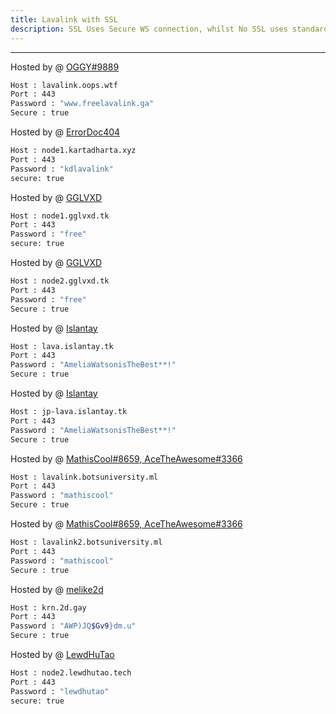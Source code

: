 ```yaml
---
title: Lavalink with SSL
description: SSL Uses Secure WS connection, whilst No SSL uses standard WS. if you want to use the SSL lavalink you need to make sure your bot uses that protocol.
---
```


---
Hosted by @ [OGGY#9889](https://www.freelavalink.ga)
```bash
Host : lavalink.oops.wtf
Port : 443
Password : "www.freelavalink.ga"
Secure : true
```
Hosted by @ [ErrorDoc404](https://github.com/ErrorDoc404)
```bash
Host : node1.kartadharta.xyz
Port : 443
Password : "kdlavalink"
secure: true
```

Hosted by @ [GGLVXD](https://discord.gg/JHqvvcRbrS)
```bash
Host : node1.gglvxd.tk
Port : 443
Password : "free"
secure: true
```
Hosted by @ [GGLVXD](https://discord.gg/JHqvvcRbrS)
```bash
Host : node2.gglvxd.tk
Port : 443
Password : "free"
Secure : true
```

Hosted by @ [Islantay](https://github.com/Dep0s1t)
```bash
Host : lava.islantay.tk
Port : 443
Password : "AmeliaWatsonisTheBest**!"
Secure : true
```
Hosted by @ [Islantay](https://github.com/Dep0s1t)
```bash
Host : jp-lava.islantay.tk
Port : 443
Password : "AmeliaWatsonisTheBest**!"
Secure : true
```
Hosted by @ [MathisCool#8659, AceTheAwesome#3366](https://lavalink-list.botsuniversity.ml)
```bash
Host : lavalink.botsuniversity.ml
Port : 443
Password : "mathiscool"
Secure : true
```
Hosted by @ [MathisCool#8659, AceTheAwesome#3366](https://lavalink-list.botsuniversity.ml)
```bash
Host : lavalink2.botsuniversity.ml
Port : 443
Password : "mathiscool"
Secure : true
```
Hosted by @ [melike2d](https://2d.gay)
```bash
Host : krn.2d.gay
Port : 443
Password : "AWP)JQ$Gv9}dm.u"
Secure : true
```
Hosted by @ [LewdHuTao](https://lewdhutao.me)
```bash
Host : node2.lewdhutao.tech
Port : 443
Password : "lewdhutao"
secure: true
```